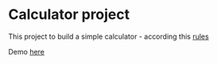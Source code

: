 # Calculator project

This project to build a simple calculator - according this [rules](https://github.com/florinpop17/app-ideas/blob/master/Projects/1-Beginner/Calculator-App.md)

Demo [here](https://calculator-ruddy.vercel.app/)
